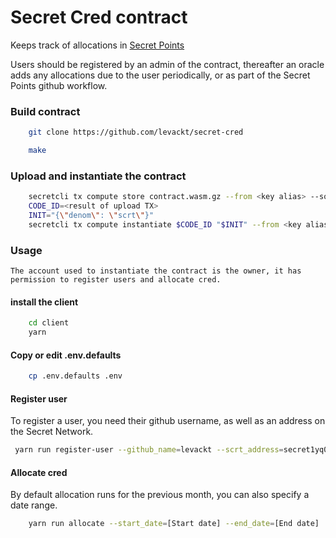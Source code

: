 # Secret Cred contract

Keeps track of allocations in [Secret Points](https://secretfoundation.github.io/SecretPoints)

Users should be registered by an admin of the contract, thereafter an oracle
adds any allocations due to the user periodically, or as part of the Secret Points github workflow.

### Build contract

```bash
    git clone https://github.com/levackt/secret-cred

    make
```

### Upload and instantiate the contract

```bash
    secretcli tx compute store contract.wasm.gz --from <key alias> --source "https://github.com/levackt/secret-cred" -y --gas 20000000
    CODE_ID=<result of upload TX>
    INIT="{\"denom\": \"scrt\"}"
    secretcli tx compute instantiate $CODE_ID "$INIT" --from <key alias> --label "something unique" -y
```

### Usage
    The account used to instantiate the contract is the owner, it has permission to register users and allocate cred.

#### install the client
```bash
    cd client
    yarn
```

#### Copy or edit .env.defaults
```bash
    cp .env.defaults .env
```

#### Register user
To register a user, you need their github username, as well as an address on the Secret Network.
```bash
 yarn run register-user --github_name=levackt --scrt_address=secret1yq04cf889ka4fmplypytq04mgkdj693tu4tn72
```

#### Allocate cred
By default allocation runs for the previous month, you can also specify a date range.

```bash
    yarn run allocate --start_date=[Start date] --end_date=[End date]
```

